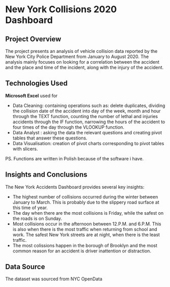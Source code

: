 #  New York Collisions 2020 Dashboard

 ## Project Overview
 
The project presents an analysis of vehicle collision data reported by the New York City Police Department from January to August 2020. The analysis mainly focuses on looking for a correlation between the accident and the place and time of the incident, along with the injury of the accident.

## Technologies Used

**Microsoft Excel** used for
- Data Cleaning: containing operations such as: delete duplicates, dividing the collision date of the accident into day of the week, month and hour through the TEXT function, counting the number of lethal and injuries accidents through the IF function, narrowing the hours of the accident to four times of the day through the VLOOKUP function.
- Data Analyst : asking the data the relevant questions and creating pivot tables that answer these questions.
- Data Visualisation: creation of pivot charts corresponding to pivot tables with slicers.
  
PS. Functions are written in Polish because of the software i have.

## Insights and Conclusions
The New York Accidents Dashboard provides several key insights:

- The highest number of collisions occurred during the winter between January to March. This is probably due to the slippery road surface at this time of year.
- The day when there are the most collisions is Friday, while the safest on the roads is on Sunday.
- Most collisions occur in the afternoon between 12.P.M. and 6.P.M. This is also when there is the most traffic when returning from school and work. The safest New York streets are at night, when there is the least traffic.
- The most colissions happen in the borough of Brooklyn and the most common reason for an accident is driver inattention or distraction.

## Data Source
    
The dataset was sourced from NYC OpenData
